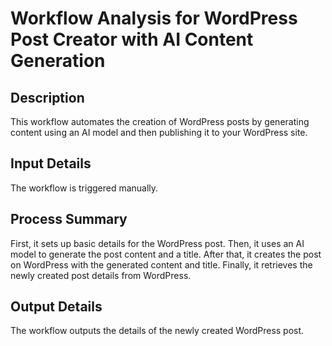 # Workflow Analysis for WordPress Post Creator with AI Content Generation

## Description
This workflow automates the creation of WordPress posts by generating content using an AI model and then publishing it to your WordPress site.

## Input Details
The workflow is triggered manually.

## Process Summary
First, it sets up basic details for the WordPress post. Then, it uses an AI model to generate the post content and a title. After that, it creates the post on WordPress with the generated content and title. Finally, it retrieves the newly created post details from WordPress.

## Output Details
The workflow outputs the details of the newly created WordPress post.
